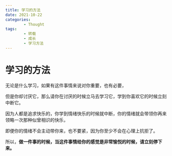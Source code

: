 ```yaml
---
title: 学习的方法
date: 2021-10-22
categories:
        - Thought
tags:
        - 转载
        - 成长
        - 学习方法
---
```


# 学习的方法

无论是什么学习，如果有这件事情来说对你重要，也有必要，

但是你却讨厌它，那么请你在讨厌的时候立马去学习它，学到你喜欢它的时候立刻中断它。

因为人都是追求快乐的，你学到情绪快乐的时候就中断，你的情绪就会带领你再来领略一次那种似曾相识的快乐，

即便你的情绪不会主动带你来，也不要紧，因为你至少不会在心理上抗拒了。

所以，**做一件事的时候，当这件事情给你的感觉是非常愉悦的时候，请立刻停下来。**
